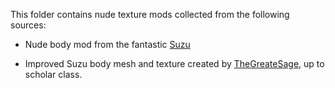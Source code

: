 This folder contains nude texture mods collected from the following sources:

- Nude body mod from the fantastic [Suzu](https://www.undertow.club/downloads/authors/suzu-%E9%88%B4.26775/)

- Improved Suzu body mesh and texture created by [TheGreateSage](https://discord.com/channels/524568440254627850/1076494891204493322), up to scholar class.